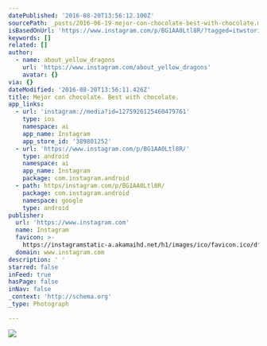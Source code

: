 ```yaml
---
datePublished: '2016-08-20T13:56:12.100Z'
sourcePath: _posts/2016-06-19-mejor-con-chocolate-best-with-chocolate.md
isBasedOnUrl: 'https://www.instagram.com/p/BG1AA0Ltl8R/?tagged=itwstories'
keywords: []
related: []
author:
  - name: about_yellow_dragons
    url: 'https://www.instagram.com/about_yellow_dragons'
    avatar: {}
via: {}
dateModified: '2016-08-20T13:56:11.426Z'
title: Mejor con chocolate. Best with chocolate.
app_links:
  - url: 'instagram://media?id=1275926125460479761'
    type: ios
    namespace: ai
    app_name: Instagram
    app_store_id: '389801252'
  - url: 'https://www.instagram.com/p/BG1AA0Ltl8R/'
    type: android
    namespace: ai
    app_name: Instagram
    package: com.instagram.android
  - path: https/instagram.com/p/BG1AA0Ltl8R/
    package: com.instagram.android
    namespace: google
    type: android
publisher:
  url: 'https://www.instagram.com'
  name: Instagram
  favicon: >-
    https://instagramstatic-a.akamaihd.net/h1/images/ico/favicon.ico/dfa85bb1fd63.ico
  domain: www.instagram.com
description: ' '
starred: false
inFeed: true
hasPage: false
inNav: false
_context: 'http://schema.org'
_type: Photograph

---
```

![ ](https://imgflo.herokuapp.com/graph/vahj1ThiexotieMo/c6f78333d9a6681960669e8dae9e1be3/croprotate.jpg?cropheight=442&cropwidth=640&degrees=0&input=https%3A%2F%2Fscontent.cdninstagram.com%2Ft51.2885-15%2Fs640x640%2Fsh0.08%2Fe35%2F13422895_789032897864731_182044529_n.jpg%3Fig_cache_key%3DMTI3NTkyNjEyNTQ2MDQ3OTc2MQ%253D%253D.2&x=0&y=103)